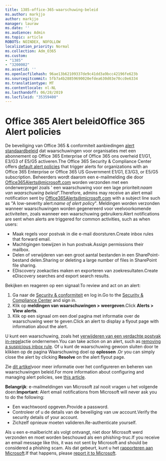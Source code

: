 ```yaml
---
title: 1385-office-365-waarschuwing-beleid
ms.author: markjjo
author: markjjo
manager: lauraw
ms.date: ''
ms.audience: Admin
ms.topic: article
ROBOTS: NOINDEX, NOFOLLOW
localization_priority: Normal
ms.collection: Adm_O365
ms.custom:
- "1385"
- "3200002"
ms.assetid: ''
ms.openlocfilehash: 96ae13b62109337de9c41dd3a9bcc42196fe623b
ms.sourcegitcommit: 5fb7a4b28859690020efdea630d03e70cc0e6334
ms.translationtype: MT
ms.contentlocale: nl-NL
ms.lasthandoff: 06/28/2019
ms.locfileid: "35359400"
---
```

# <a name="office-365-alert-policies"></a><span data-ttu-id="1a40d-102">Office 365 Alert beleid</span><span class="sxs-lookup"><span data-stu-id="1a40d-102">Office 365 Alert policies</span></span>

<span data-ttu-id="1a40d-103">De beveiliging van Office 365 & conformiteit aanbiedingen [alert standaardbeleid](https://docs.microsoft.com/office365/securitycompliance/alert-policies#default-alert-policies) dat waarschuwingen voor organisaties met een abonnement op Office 365 Enterprise of Office 365 ons overheid E1/G1, E3/G3 of E5/G5 activeren.</span><span class="sxs-lookup"><span data-stu-id="1a40d-103">The Office 365 Security & Compliance Center offers [default alert policies](https://docs.microsoft.com/office365/securitycompliance/alert-policies#default-alert-policies) that trigger alerts for organizations with an Office 365 Enterprise or Office 365 US Government E1/G1, E3/G3, or E5/G5 subscription.</span></span> <span data-ttu-id="1a40d-104">Beheerders wordt daarom een e-mailmelding die door Office365Alerts@microsoft.com worden verzonden met een onderwerpregel zoals ' een waarschuwing voor een lage prioriteit:*naam van waarschuwing beleid*".</span><span class="sxs-lookup"><span data-stu-id="1a40d-104">Therefore, admins may receive an alert email notification sent by Office365Alerts@microsoft.com with a subject line such as "A low-severity alert:*name of alert policy*".</span></span> <span data-ttu-id="1a40d-105">Meldingen worden verzonden wanneer waarschuwingen worden gegenereerd voor veelvoorkomende activiteiten, zoals wanneer een waarschuwing gebruikers:</span><span class="sxs-lookup"><span data-stu-id="1a40d-105">Alert notifications are sent when alerts are triggered for common activities, such as when users:</span></span>

- <span data-ttu-id="1a40d-106">Maak regels voor postvak in die e-mail doorsturen.</span><span class="sxs-lookup"><span data-stu-id="1a40d-106">Create inbox rules that forward email.</span></span>
- <span data-ttu-id="1a40d-107">Machtigingen toewijzen in hun postvak.</span><span class="sxs-lookup"><span data-stu-id="1a40d-107">Assign permissions their mailbox.</span></span>
- <span data-ttu-id="1a40d-108">Delen of verwijderen van een groot aantal bestanden in een SharePoint-bestand delen.</span><span class="sxs-lookup"><span data-stu-id="1a40d-108">Sharing or deleting a large number of files in SharePoint file sharing.</span></span>
- <span data-ttu-id="1a40d-109">EDiscovery zoekacties maken en exporteren van zoekresultaten.</span><span class="sxs-lookup"><span data-stu-id="1a40d-109">Create eDiscovery searches and export search results.</span></span>

<span data-ttu-id="1a40d-110">Bekijken en reageren op een signaal:</span><span class="sxs-lookup"><span data-stu-id="1a40d-110">To review and act on an alert:</span></span>

1. <span data-ttu-id="1a40d-111">Ga naar de [Security & conformiteit](https://protection.office.com) en log in.</span><span class="sxs-lookup"><span data-stu-id="1a40d-111">Go to the [Security & Compliance Center](https://protection.office.com) and sign in.</span></span>
2. <span data-ttu-id="1a40d-112">Klik op **meldingen van waarschuwingen > weergeven**.</span><span class="sxs-lookup"><span data-stu-id="1a40d-112">Click **Alerts > View alerts**.</span></span>
3. <span data-ttu-id="1a40d-113">Klik op een signaal om een doel pagina met informatie over de waarschuwing weer te geven.</span><span class="sxs-lookup"><span data-stu-id="1a40d-113">Click an alert to display a flyout page with information about the alert.</span></span>

<span data-ttu-id="1a40d-114">U kunt een waarschuwing, zoals het [verwijderen van een verdachte postvak in-regel](https://docs.microsoft.com/office365/securitycompliance/responding-to-a-compromised-email-account)actie ondernemen.</span><span class="sxs-lookup"><span data-stu-id="1a40d-114">You can take action on an alert, such as [removing a suspicious inbox rule](https://docs.microsoft.com/office365/securitycompliance/responding-to-a-compromised-email-account).</span></span> <span data-ttu-id="1a40d-115">Of u kunt de waarschuwing gewoon sluiten door te klikken op de pagina Waarschuwing doel op **oplossen** .</span><span class="sxs-lookup"><span data-stu-id="1a40d-115">Or you can simply close the alert by clicking **Resolve** on the alert flyout page.</span></span>

<span data-ttu-id="1a40d-116">Zie [dit artikel](https://docs.microsoft.com/office365/securitycompliance/alert-policies)voor meer informatie over het configureren en beheren van waarschuwingen beleid.</span><span class="sxs-lookup"><span data-stu-id="1a40d-116">For more information about configuring and managing alert policies, see  [this article](https://docs.microsoft.com/office365/securitycompliance/alert-policies).</span></span>

<span data-ttu-id="1a40d-117">**Belangrijk**: e-mailmeldingen van Microsoft zal nooit vragen u het volgende doen:</span><span class="sxs-lookup"><span data-stu-id="1a40d-117">**Important**: Alert email notifications from Microsoft will never ask you to do the following:</span></span>

- <span data-ttu-id="1a40d-118">Een wachtwoord opgeven.</span><span class="sxs-lookup"><span data-stu-id="1a40d-118">Provide a password.</span></span>
- <span data-ttu-id="1a40d-119">Controleer of u de details van de beveiliging van uw account.</span><span class="sxs-lookup"><span data-stu-id="1a40d-119">Verify the security details of your account.</span></span>
- <span data-ttu-id="1a40d-120">Zichzelf opnieuw moeten valideren.</span><span class="sxs-lookup"><span data-stu-id="1a40d-120">Re-authenticate yourself.</span></span>

<span data-ttu-id="1a40d-121">Als u een e-mailbericht als volgt ontvangt, niet door Microsoft werd verzonden en moet worden beschouwd als een phishing-truc.</span><span class="sxs-lookup"><span data-stu-id="1a40d-121">If you receive an email message like this, it was not sent by Microsoft and should be considered a phishing scam.</span></span> <span data-ttu-id="1a40d-122">Als dat gebeurt, kunt u het [rapporteren aan Microsoft](https://docs.microsoft.com/office365/SecurityCompliance/report-junk-email-and-phishing-scams-in-outlook-on-the-web-eop).</span><span class="sxs-lookup"><span data-stu-id="1a40d-122">If that happens, please [report it to Microsoft](https://docs.microsoft.com/office365/SecurityCompliance/report-junk-email-and-phishing-scams-in-outlook-on-the-web-eop).</span></span>